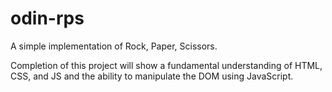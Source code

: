 # odin-rps
A simple implementation of Rock, Paper, Scissors.

Completion of this project will show a fundamental understanding of HTML, CSS, and JS and the ability to manipulate the DOM using JavaScript.
